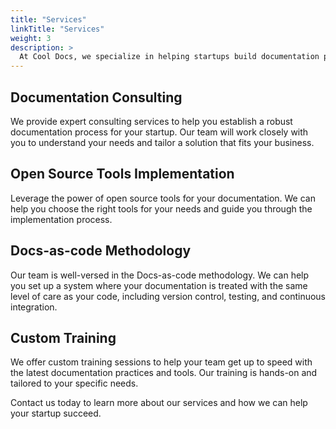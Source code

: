 ```yaml
---
title: "Services"
linkTitle: "Services"
weight: 3
description: >
  At Cool Docs, we specialize in helping startups build documentation processes using open source tools and a Docs-as-code methodology. Explore our services below.
---
```


## Documentation Consulting

We provide expert consulting services to help you establish a robust documentation process for your startup. Our team will work closely with you to understand your needs and tailor a solution that fits your business.

## Open Source Tools Implementation

Leverage the power of open source tools for your documentation. We can help you choose the right tools for your needs and guide you through the implementation process.

## Docs-as-code Methodology

Our team is well-versed in the Docs-as-code methodology. We can help you set up a system where your documentation is treated with the same level of care as your code, including version control, testing, and continuous integration.

## Custom Training

We offer custom training sessions to help your team get up to speed with the latest documentation practices and tools. Our training is hands-on and tailored to your specific needs.

Contact us today to learn more about our services and how we can help your startup succeed.